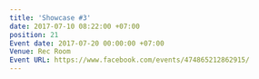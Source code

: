 ```yaml
---
title: 'Showcase #3'
date: 2017-07-10 08:22:00 +07:00
position: 21
Event date: 2017-07-20 00:00:00 +07:00
Venue: Rec Room
Event URL: https://www.facebook.com/events/474865212862915/
---
```


